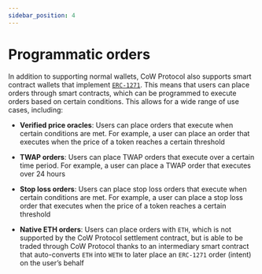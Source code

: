 ```yaml
---
sidebar_position: 4
---
```


# Programmatic orders

In addition to supporting normal wallets, CoW Protocol also supports smart contract wallets that implement [`ERC-1271`](../../reference/core/signing-schemes#erc-1271). This means that users can place orders through smart contracts, which can be programmed to execute orders based on certain conditions. This allows for a wide range of use cases, including:

* **Verified price oracles**: Users can place orders that execute when certain conditions are met. For example, a user can place an order that executes when the price of a token reaches a certain threshold

* **TWAP orders**: Users can place TWAP orders that execute over a certain time period. For example, a user can place a TWAP order that executes over 24 hours

* **Stop loss orders**: Users can place stop loss orders that execute when certain conditions are met. For example, a user can place a stop loss order that executes when the price of a token reaches a certain threshold

* **Native ETH orders**: Users can place orders with `ETH`, which is not supported by the CoW Protocol settlement contract, but is able to be traded through CoW Protocol thanks to an intermediary smart contract that auto-converts `ETH` into `WETH` to later place an `ERC-1271` order (intent) on the user’s behalf
